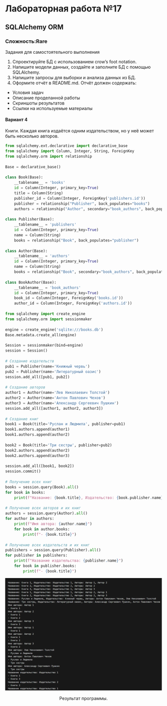 # Лабораторная работа №17
## SQLAlchemy ORM
### Сложность:Rare
Задания для самостоятельного выполнения

1. Спроектируйте БД с использованием crow’s foot notation.
2. Напишите модели данных, создайте и заполните БД с помощью SQLAlchemy.
3. Напишите запросы для выборки и анализа данных из БД.
4. Оформите отчёт в README.md. Отчёт должен содержать:
+ Условия задач
+ Описание проделанной работы
+ Скриншоты результатов
+ Ссылки на используемые материалы

#### Вариант 4
Книги. Каждая книга издаётся одним издательством, но у неё может быть несколько авторов.

```python
from sqlalchemy.ext.declarative import declarative_base
from sqlalchemy import Column, Integer, String, ForeignKey
from sqlalchemy.orm import relationship

Base = declarative_base()

class Book(Base):
    __tablename__ = 'books'
    id = Column(Integer, primary_key=True)
    title = Column(String)
    publisher_id = Column(Integer, ForeignKey('publishers.id'))
    publisher = relationship("Publisher", back_populates="books")
    authors = relationship("Author", secondary="book_authors", back_populates="books")

class Publisher(Base):
    __tablename__ = 'publishers'
    id = Column(Integer, primary_key=True)
    name = Column(String)
    books = relationship("Book", back_populates="publisher")

class Author(Base):
    __tablename__ = 'authors'
    id = Column(Integer, primary_key=True)
    name = Column(String)
    books = relationship("Book", secondary="book_authors", back_populates="authors")

class BookAuthor(Base):
    __tablename__ = 'book_authors'
    id = Column(Integer, primary_key=True)
    book_id = Column(Integer, ForeignKey('books.id'))
    author_id = Column(Integer, ForeignKey('authors.id'))

from sqlalchemy import create_engine
from sqlalchemy.orm import sessionmaker

engine = create_engine('sqlite:///books.db')
Base.metadata.create_all(engine)

Session = sessionmaker(bind=engine)
session = Session()

# Создание издательств
pub1 = Publisher(name='Книжный червь')
pub2 = Publisher(name='Литературный оазис')
session.add_all([pub1, pub2])

# Создание авторов
author1 = Author(name='Лев Николаевич Толстой')
author2 = Author(name='Антон Павлович Чехов')
author3 = Author(name='Александр Сергеевич Пушкин')
session.add_all([author1, author2, author3])

# Создание книг
book1 = Book(title='Руслан и Людмила', publisher=pub1)
book1.authors.append(author1)
book1.authors.append(author2)

book2 = Book(title='Три сестры', publisher=pub2)
book2.authors.append(author2)
book2.authors.append(author3)

session.add_all([book1, book2])
session.commit()

# Получение всех книг
books = session.query(Book).all()
for book in books:
    print(f"Название: {book.title}, Издательство: {book.publisher.name}, Авторы: {', '.join([author.name for author in book.authors])}")

# Получение всех авторов и их книг
authors = session.query(Author).all()
for author in authors:
    print(f"Имя автора: {author.name}")
    for book in author.books:
        print(f"- {book.title}")

# Получение всех издательств и их книг
publishers = session.query(Publisher).all()
for publisher in publishers:
    print(f"Название издательства: {publisher.name}")
    for book in publisher.books:
        print(f"- {book.title}")
```

![](1.png)
<p style="text-align: center;"> Результат программы.</p>